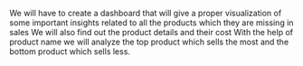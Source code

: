 We will have to create a dashboard that will give a proper visualization of some important insights related to all the products which they are missing in sales
We will also find out the product details and their cost
With the help of product name we will analyze the top product which sells the most and the bottom product which sells less.
